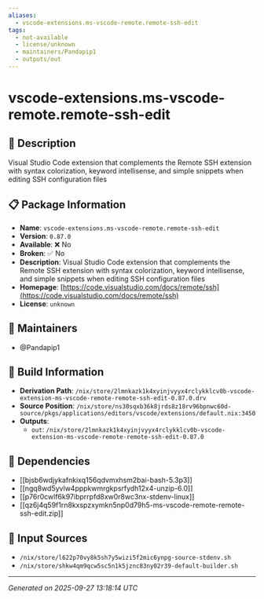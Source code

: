 ```yaml
---
aliases:
  - vscode-extensions.ms-vscode-remote.remote-ssh-edit
tags:
  - not-available
  - license/unknown
  - maintainers/Pandapip1
  - outputs/out
---
```


# vscode-extensions.ms-vscode-remote.remote-ssh-edit

## 📝 Description

Visual Studio Code extension that complements the Remote SSH extension with syntax colorization, keyword intellisense, and simple snippets when editing SSH configuration files

## 📋 Package Information

- **Name**: `vscode-extensions.ms-vscode-remote.remote-ssh-edit`
- **Version**: `0.87.0`
- **Available**: ❌ No
- **Broken**: ✅ No
- **Description**: Visual Studio Code extension that complements the Remote SSH extension with syntax colorization, keyword intellisense, and simple snippets when editing SSH configuration files
- **Homepage**: [https://code.visualstudio.com/docs/remote/ssh](https://code.visualstudio.com/docs/remote/ssh)
- **License**: `unknown`
## 👥 Maintainers

- @Pandapip1


## 🔧 Build Information

- **Derivation Path**: `/nix/store/2lmnkazk1k4xyinjvyyx4rclykklcv0b-vscode-extension-ms-vscode-remote-remote-ssh-edit-0.87.0.drv`
- **Source Position**: `/nix/store/ns30sqxb36k8jrds8z18rv96bpnwc60d-source/pkgs/applications/editors/vscode/extensions/default.nix:3450`
- **Outputs**:
  - `out`:  `/nix/store/2lmnkazk1k4xyinjvyyx4rclykklcv0b-vscode-extension-ms-vscode-remote-remote-ssh-edit-0.87.0`

## 🔗 Dependencies

- [[bjsb6wdjykafnkixq156qdvmxhsm2bai-bash-5.3p3]]
- [[ngq8wd5yvlw4pppkwmrgkpsrfydh12x4-unzip-6.0]]
- [[p76r0cwlf6k97ibprrpfd8xw0r8wc3nx-stdenv-linux]]
- [[qz6j4q59f1rn8kxspzxymkn5np0d79h5-ms-vscode-remote-remote-ssh-edit.zip]]

## 📁 Input Sources

- `/nix/store/l622p70vy8k5sh7y5wizi5f2mic6ynpg-source-stdenv.sh`
- `/nix/store/shkw4qm9qcw5sc5n1k5jznc83ny02r39-default-builder.sh`

---
*Generated on 2025-09-27 13:18:14 UTC*
